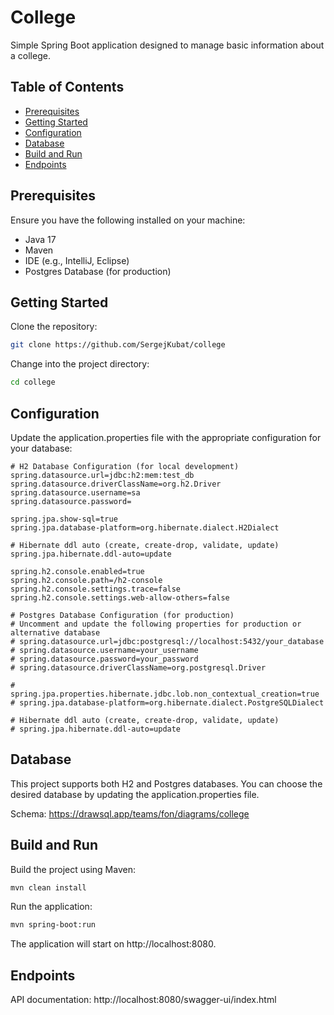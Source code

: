 # College

Simple Spring Boot application designed to manage basic information about a college.

## Table of Contents

- [Prerequisites](#prerequisites)
- [Getting Started](#getting-started)
- [Configuration](#configuration)
- [Database](#database)
- [Build and Run](#build-and-run)
- [Endpoints](#endpoints)

## Prerequisites

Ensure you have the following installed on your machine:

- Java 17
- Maven
- IDE (e.g., IntelliJ, Eclipse)
- Postgres Database (for production)

## Getting Started

Clone the repository:

```bash
git clone https://github.com/SergejKubat/college
```

Change into the project directory:

```bash
cd college
```

## Configuration

Update the application.properties file with the appropriate configuration for your database:

```properties
# H2 Database Configuration (for local development)
spring.datasource.url=jdbc:h2:mem:test_db
spring.datasource.driverClassName=org.h2.Driver
spring.datasource.username=sa
spring.datasource.password=

spring.jpa.show-sql=true
spring.jpa.database-platform=org.hibernate.dialect.H2Dialect

# Hibernate ddl auto (create, create-drop, validate, update)
spring.jpa.hibernate.ddl-auto=update

spring.h2.console.enabled=true
spring.h2.console.path=/h2-console
spring.h2.console.settings.trace=false
spring.h2.console.settings.web-allow-others=false

# Postgres Database Configuration (for production)
# Uncomment and update the following properties for production or alternative database
# spring.datasource.url=jdbc:postgresql://localhost:5432/your_database
# spring.datasource.username=your_username
# spring.datasource.password=your_password
# spring.datasource.driverClassName=org.postgresql.Driver

# spring.jpa.properties.hibernate.jdbc.lob.non_contextual_creation=true
# spring.jpa.database-platform=org.hibernate.dialect.PostgreSQLDialect

# Hibernate ddl auto (create, create-drop, validate, update)
# spring.jpa.hibernate.ddl-auto=update
```

## Database

This project supports both H2 and Postgres databases. You can choose the desired database by updating the 
application.properties file.

Schema: https://drawsql.app/teams/fon/diagrams/college

## Build and Run

Build the project using Maven:

```bash
mvn clean install
```

Run the application:

```bash
mvn spring-boot:run
```

The application will start on http://localhost:8080.

## Endpoints

API documentation: http://localhost:8080/swagger-ui/index.html